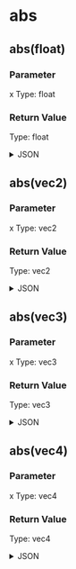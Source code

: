 # abs

## abs(float)

### Parameter

x
  Type: float

### Return Value

  Type: float

<details><summary>JSON</summary>

```
{
  "Type": "abs(float)",
  "Name": "abs(float)",
  "Category": 1,
  "InputPins": [
    {
      "Connection": null,
      "Id": "x",
      "Type": "float"
    }
  ],
  "OutputPins": [
    {
      "Id": "",
      "Type": "float"
    }
  ]
}
```

</details>

## abs(vec2)

### Parameter

x
  Type: vec2

### Return Value

  Type: vec2

<details><summary>JSON</summary>

```
{
  "Type": "abs(vec2)",
  "Name": "abs(vec2)",
  "Category": 1,
  "InputPins": [
    {
      "Connection": null,
      "Id": "x",
      "Type": "vec2"
    }
  ],
  "OutputPins": [
    {
      "Id": "",
      "Type": "vec2"
    }
  ]
}
```

</details>

## abs(vec3)

### Parameter

x
  Type: vec3

### Return Value

  Type: vec3

<details><summary>JSON</summary>

```
{
  "Type": "abs(vec3)",
  "Name": "abs(vec3)",
  "Category": 1,
  "InputPins": [
    {
      "Connection": null,
      "Id": "x",
      "Type": "vec3"
    }
  ],
  "OutputPins": [
    {
      "Id": "",
      "Type": "vec3"
    }
  ]
}
```

</details>

## abs(vec4)

### Parameter

x
  Type: vec4

### Return Value

  Type: vec4

<details><summary>JSON</summary>

```
{
  "Type": "abs(vec4)",
  "Name": "abs(vec4)",
  "Category": 1,
  "InputPins": [
    {
      "Connection": null,
      "Id": "x",
      "Type": "vec4"
    }
  ],
  "OutputPins": [
    {
      "Id": "",
      "Type": "vec4"
    }
  ]
}
```

</details>

